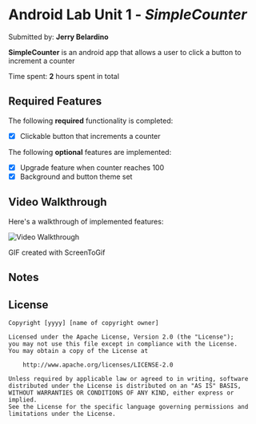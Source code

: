 # Android Lab Unit 1 - *SimpleCounter*

Submitted by: **Jerry Belardino**

**SimpleCounter** is an android app that allows a user to click a button to increment a counter

Time spent: **2** hours spent in total

## Required Features

The following **required** functionality is completed:

* [x] Clickable button that increments a counter

The following **optional** features are implemented:

* [x] Upgrade feature when counter reaches 100
* [x] Background and button theme set

## Video Walkthrough

Here's a walkthrough of implemented features:

<img src='http://i.imgur.com/link/to/your/gif/file.gif' title='Video Walkthrough' width='' alt='Video Walkthrough' />

GIF created with ScreenToGif

## Notes

## License

    Copyright [yyyy] [name of copyright owner]

    Licensed under the Apache License, Version 2.0 (the "License");
    you may not use this file except in compliance with the License.
    You may obtain a copy of the License at

        http://www.apache.org/licenses/LICENSE-2.0

    Unless required by applicable law or agreed to in writing, software
    distributed under the License is distributed on an "AS IS" BASIS,
    WITHOUT WARRANTIES OR CONDITIONS OF ANY KIND, either express or implied.
    See the License for the specific language governing permissions and
    limitations under the License.

